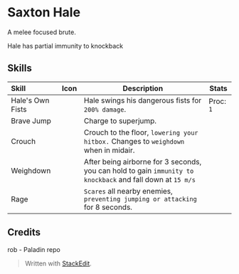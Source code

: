 ﻿# Saxton Hale
A melee focused brute.

Hale has partial immunity to knockback

## Skills
| Skill | Icon | Description | Stats |
|:-|-|------|-|
| Hale's Own Fists |  | Hale swings his dangerous fists for `200% damage`. | Proc: `1` |
| Brave Jump |  | Charge to superjump. |  |
| Crouch |  | Crouch to the floor, `lowering your hitbox.` Changes to `weighdown` when in midair.|  |
| Weighdown |  | After being airborne for 3 seconds, you can hold to gain `immunity to knockback` and fall down at `15 m/s`|  |
| Rage |  | `Scares` all nearby enemies, `preventing jumping or attacking` for 8 seconds. |  |


## Credits
rob - Paladin repo


> Written with [StackEdit](https://stackedit.io/).